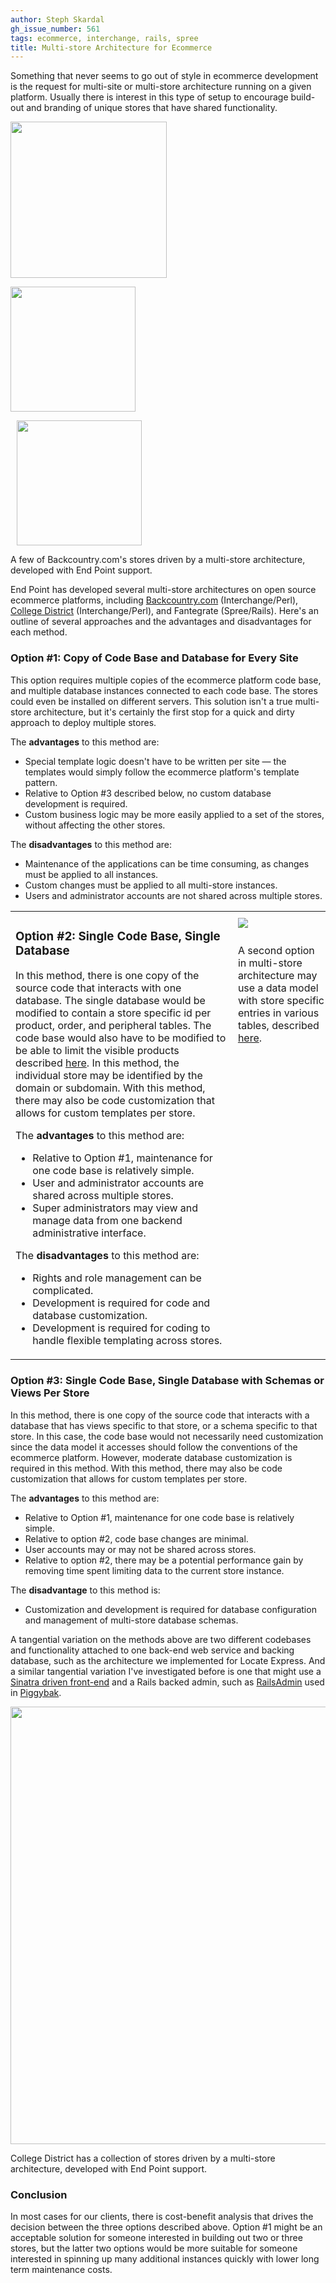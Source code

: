```yaml
---
author: Steph Skardal
gh_issue_number: 561
tags: ecommerce, interchange, rails, spree
title: Multi-store Architecture for Ecommerce
---
```




Something that never seems to go out of style in ecommerce development is the request for multi-site or multi-store architecture running on a given platform. Usually there is interest in this type of setup to encourage build-out and branding of unique stores that have shared functionality.

<a href="http://www.backcountry.com/"><img src="/blog/2012/02/29/multi-store-architecture-ecommerce/image-0.gif" style="padding-right: 10px" width="250"/></a>

<a href="http://www.steepandcheap.com/"><img border="0" src="http://www.steepandcheap.com/images/steepcheap/header/logo.png" width="200"/></a>

<img src="/blog/2012/02/29/multi-store-architecture-ecommerce/image-0.gif" style="padding-left: 10px" width="200"/>

A few of Backcountry.com's stores driven by a multi-store architecture, developed with End Point support.

End Point has developed several multi-store architectures on open source ecommerce platforms, including [Backcountry.com](http://www.backcountry.com/) (Interchange/Perl), [College District](http://www.collegedistrict.com/) (Interchange/Perl), and Fantegrate (Spree/Rails). Here's an outline of several approaches and the advantages and disadvantages for each method.

### Option #1: Copy of Code Base and Database for Every Site

This option requires multiple copies of the ecommerce platform code base, and multiple database instances connected to each code base. The stores could even be installed on different servers. This solution isn't a true multi-store architecture, but it's certainly the first stop for a quick and dirty approach to deploy multiple stores.

The **advantages** to this method are:

- Special template logic doesn't have to be written per site — the templates would simply follow the ecommerce platform's template pattern.
- Relative to Option #3 described below, no custom database development is required.
- Custom business logic may be more easily applied to a set of the stores, without affecting the other stores.

The **disadvantages** to this method are:

- Maintenance of the applications can be time consuming, as changes must be applied to all instances.
- Custom changes must be applied to all multi-store instances.
- Users and administrator accounts are not shared across multiple stores.

<table cellpadding="0" cellspacing="0" width="100%">
<tbody><tr>
<td valign="top">
<h3>Option #2: Single Code Base, Single Database</h3>
<p>In this method, there is one copy of the source code that interacts with one database. The single database would be modified to contain a store specific id per product, order, and peripheral tables. The code base would also have to be modified to be able to limit the visible products described <a href="http://blog.endpoint.com/2010/05/spree-multi-store-architecture.html">here</a>. In this method, the individual store may be identified by the domain or subdomain. With this method, there may also be code customization that allows for custom templates per store.</p>

<p>The <b>advantages</b> to this method are:</p>
<ul>
<li>Relative to Option #1, maintenance for one code base is relatively simple.</li>
<li>User and administrator accounts are shared across multiple stores.</li>
<li>Super administrators may view and manage data from one backend administrative interface.</li>
</ul>

<p>The <b>disadvantages</b> to this method are:</p>
<ul>
<li>Rights and role management can be complicated.</li>
<li>Development is required for code and database customization.</li>
<li>Development is required for coding to handle flexible templating across stores.</li>
</ul>

</td>
<td style="padding:10px 0px 0px 10px;" valign="top">
<img src="/blog/2012/02/29/multi-store-architecture-ecommerce/image-1.png" style="padding-bottom:10px;"/>
<p>
A second option in multi-store architecture may use a data model with store specific entries in various tables, described 
<a href="http://blog.endpoint.com/2010/05/spree-multi-store-architecture.html">here</a>.</p>
</td>
</tr>
</tbody></table>

### Option #3: Single Code Base, Single Database with Schemas or Views Per Store

In this method, there is one copy of the source code that interacts with a database that has views specific to that store, or a schema specific to that store. In this case, the code base would not necessarily need customization since the data model it accesses should follow the conventions of the ecommerce platform. However, moderate database customization is required in this method. With this method, there may also be code customization that allows for custom templates per store.

The **advantages** to this method are:

- Relative to Option #1, maintenance for one code base is relatively simple.
- Relative to option #2, code base changes are minimal.
- User accounts may or may not be shared across stores.
- Relative to option #2, there may be a potential performance gain by removing time spent limiting data to the current store instance.

The **disadvantage** to this method is:

- Customization and development is required for database configuration and management of multi-store database schemas.

A tangential variation on the methods above are two different codebases and functionality attached to one back-end web service and backing database, such as the architecture we implemented for Locate Express. And a similar tangential variation I've investigated before is one that might use a [Sinatra driven front-end](http://blog.endpoint.com/2011/02/ecommerce-sinatra-shopping-cart.html) and a Rails backed admin, such as [RailsAdmin](https://github.com/sferik/rails_admin) used in [Piggybak](http://blog.endpoint.com/2012/01/piggybak-mountable-ecommerce-ruby-on.html).

<a href="http://www.collegedistrict.com/"><img src="/blog/2012/02/29/multi-store-architecture-ecommerce/image-2.png" width="700"/></a>

College District has a collection of stores driven by a multi-store architecture, developed with End Point support.

### Conclusion

In most cases for our clients, there is cost-benefit analysis that drives the decision between the three options described above. Option #1 might be an acceptable solution for someone interested in building out two or three stores, but the latter two options would be more suitable for someone interested in spinning up many additional instances quickly with lower long term maintenance costs.


